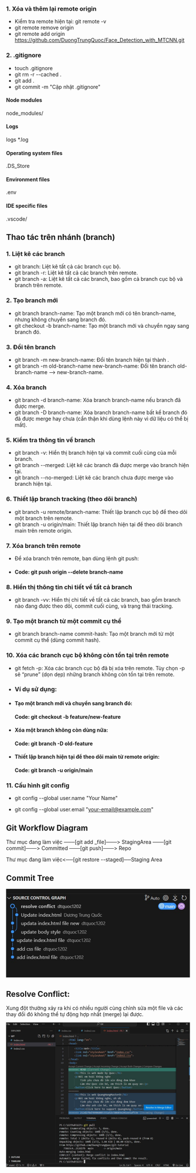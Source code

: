 ### 1. Xóa và thêm lại remote origin
- Kiểm tra remote hiện tại: git remote -v
- git remote remove origin
- git remote add origin https://github.com/DuongTrungQuoc/Face_Detection_with_MTCNN.git

### 2. .gitignore
- touch .gitignore
- git rm -r --cached .
- git add .
- git commit -m "Cập nhật .gitignore"
#### Node modules
node_modules/

#### Logs
logs
*.log

#### Operating system files
.DS_Store

#### Environment files
.env

#### IDE specific files
.vscode/


<h2>Thao tác trên nhánh (branch)</h2> 

### 1. Liệt kê các branch
- git branch: Liệt kê tất cả các branch cục bộ.
- git branch -r: Liệt kê tất cả các branch trên remote.
- git branch -a: Liệt kê tất cả các branch, bao gồm cả branch cục bộ và branch trên remote.
### 2. Tạo branch mới
- git branch branch-name: Tạo một branch mới có tên branch-name, nhưng không chuyển sang branch đó.
- git checkout -b branch-name: Tạo một branch mới và chuyển ngay sang branch đó.
### 3. Đổi tên branch
- git branch -m new-branch-name: Đổi tên branch hiện tại thành <new-branch-name>.
- git branch -m old-branch-name new-branch-name: Đổi tên branch old-branch-name --> new-branch-name.
### 4. Xóa branch
- git branch -d branch-name: Xóa branch branch-name nếu branch đã được merge.
- git branch -D branch-name: Xóa branch branch-name bất kể branch đó đã được merge hay chưa (cẩn thận khi dùng lệnh này vì dữ liệu có thể bị mất).
### 5. Kiểm tra thông tin về branch
- git branch -v: Hiển thị branch hiện tại và commit cuối cùng của mỗi branch.
- git branch --merged: Liệt kê các branch đã được merge vào branch hiện tại.
- git branch --no-merged: Liệt kê các branch chưa được merge vào branch hiện tại.
### 6. Thiết lập branch tracking (theo dõi branch)
- git branch -u remote/branch-name: Thiết lập branch cục bộ để theo dõi một branch trên remote.
- git branch -u origin/main: Thiết lập branch hiện tại để theo dõi branch main trên remote origin.
### 7. Xóa branch trên remote
- Để xóa branch trên remote, bạn dùng lệnh git push:
- #### Code: git push origin --delete branch-name
### 8. Hiển thị thông tin chi tiết về tất cả branch
- git branch -vv: Hiển thị chi tiết về tất cả các branch, bao gồm branch nào đang được theo dõi, commit cuối cùng, và trạng thái tracking.
### 9. Tạo một branch từ một commit cụ thể
- git branch branch-name commit-hash: Tạo một branch mới từ một commit cụ thể (dùng commit hash).
### 10. Xóa các branch cục bộ không còn tồn tại trên remote
- git fetch -p: Xóa các branch cục bộ đã bị xóa trên remote. Tùy chọn -p sẽ “prune” (dọn dẹp) những branch không còn tồn tại trên remote.
- ### Ví dụ sử dụng:
- #### Tạo một branch mới và chuyển sang branch đó:
  #### Code: git checkout -b feature/new-feature
- #### Xóa một branch không còn dùng nữa:
  #### Code: git branch -D old-feature
- #### Thiết lập branch hiện tại để theo dõi main từ remote origin:
  #### Code: git branch -u origin/main
  
### 11. Cấu hình git config

- git config --global user.name "Your Name"

- git config --global user.email "your-email@example.com"

<h2>Git Workflow Diagram</h2> 
<p>Thư mục đang làm việc ───[git add _file]───> StagingArea ───[git commit]───> Committed ───[git push]───> Repo</p>
<p> Thư mục đang làm việc<──[git restore --staged]──Staging Area</p>
  
<h2>Commit Tree</h2>
<img src="images/commit-tree.jpg"/>

<h2>Resolve Conflict:</h2><p>Xung đột thường xảy ra khi có nhiều người cùng chỉnh sửa một file và các thay đổi đó không thể tự động hợp nhất (merge) lại được.</p>

<img src="images/conflict.png"/>


